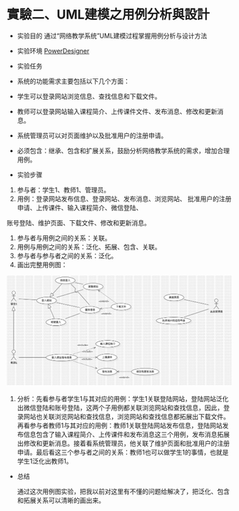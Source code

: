 # 實驗二、UML建模之用例分析與設計

- 实验目的
通过“网络教学系统”UML建模过程掌握用例分析与设计方法

- 实验环境
  [PowerDesigner](https://gitcode.com/open-source-toolkit/92ac6/overview?utm_source=highlight_word_gitcode&word=PowerDesigner)
- 实验任务

- 系统的功能需求主要包括以下几个方面：
  
- 学生可以登录网站浏览信息、查找信息和下载文件。
- 教师可以登录网站输入课程简介、上传课件文件、发布消息、修改和更新消息。
- 系统管理员可以对页面维护以及批准用户的注册申请。
- 必须包含：继承、包含和扩展关系，鼓励分析网络教学系统的需求，增加合理用例。

- 实验步骤
1. 参与者：学生1、教师1、管理员。
2. 用例：登录网站发布信息、登录网站、发布消息、浏览网站、
批准用户的注册申请、上传课件、输入课程简介、微信登陆、

账号登陆、维护页面、下载文件、修改和更新消息。

1. 参与者与用例之间的关系：关联。
2. 用例与用例之间的关系：泛化、拓展、包含、关联。
3. 参与者与参与者之间的关系：泛化。
4. 画出完整用例图：

![image](https://github.com/qaz11124211/11124211-11124214/blob/main/UseCaseDiagram1.jpg)




1. 分析：先看参与者学生1与其对应的用例：学生1关联登陆网站，登陆网站泛化出微信登陆和账号登陆，这两个子用例都关联浏览网站和查找信息，因此，登录网站也关联浏览网站和查找信息，浏览网站和查找信息都拓展出下载文件。再看参与者教师1与其对应的用例：教师1关联登陆网站发布信息，登陆网站发布信息包含了输入课程简介、上传课件和发布消息这三个用例，发布消息拓展出修改和更新消息。接着看系统管理员，他关联了维护页面和批准用户的注册申请。最后看这三个参与者之间的关系：教师1也可以做学生1的事情，也就是学生1泛化出教师1。
   
- 总结
  
    通过这次用例图实验，把我以前对这里有不懂的问题给解决了，把泛化、包含和拓展关系可以清晰的画出来。
